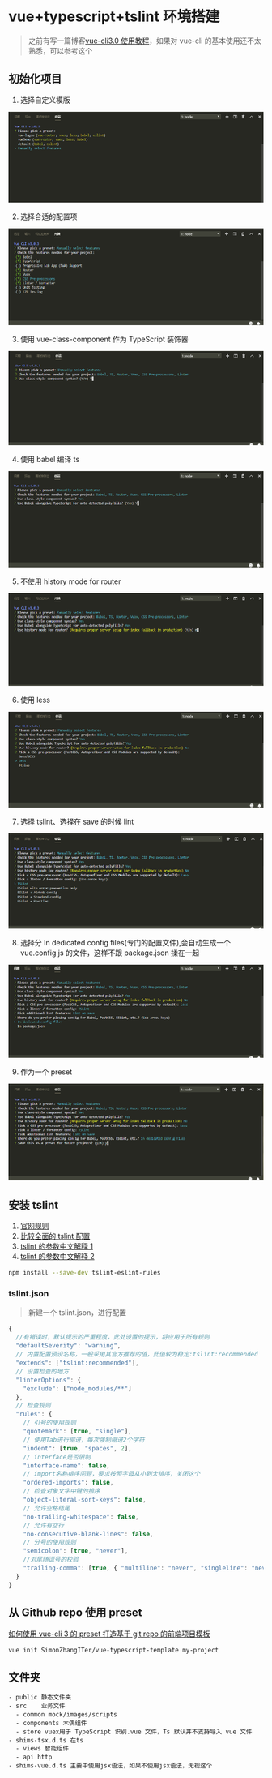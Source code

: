# vue+typescript+tslint 环境搭建

> 之前有写一篇博客[vue-cli3.0 使用教程](https://github.com/dirkhe1051931999/hjBlog/blob/master/blog-webpack/lessons/02.md)，如果对 vue-cli 的基本使用还不太熟悉，可以参考这个

## 初始化项目

1. 选择自定义模版

![1](/vue-with-ts-env/screenshot/vue-with-ts-env-1.png)

2. 选择合适的配置项

![2](/vue-with-ts-env/screenshot/vue-with-ts-env-2.png)

3. 使用 vue-class-component 作为 TypeScript 装饰器

![3](/vue-with-ts-env/screenshot/vue-with-ts-env-3.png)

4. 使用 babel 编译 ts

![4](/vue-with-ts-env/screenshot/vue-with-ts-env-4.png)

5. 不使用 history mode for router

![5](/vue-with-ts-env/screenshot/vue-with-ts-env-5.png)

6. 使用 less

![6](/vue-with-ts-env/screenshot/vue-with-ts-env-6.png)

7. 选择 tslint、选择在 save 的时候 lint

![7](/vue-with-ts-env/screenshot/vue-with-ts-env-7.png)

8. 选择分 In dedicated config files(专门的配置文件),会自动生成一个 vue.config.js 的文件，这样不跟 package.json 揉在一起

![8](/vue-with-ts-env/screenshot/vue-with-ts-env-8.png)

9. 作为一个 preset

![9](/vue-with-ts-env/screenshot/vue-with-ts-env-9.png)

## 安装 tslint

1. [官网规则](https://palantir.github.io/tslint/rules/)
2. [比较全面的 tslint 配置](https://juejin.im/post/5b3859a36fb9a00e4d53fc85)
3. [tslint 的参数中文解释 1](https://blog.csdn.net/yzzane/article/details/79656740)
4. [tslint 的参数中文解释 2](https://zhuanlan.zhihu.com/p/29970355)

```bash
npm install --save-dev tslint-eslint-rules
```

### tslint.json

> 新建一个 tslint.json，进行配置

```js
{
  //有错误时，默认提示的严重程度，此处设置的提示，将应用于所有规则
  "defaultSeverity": "warning",
  // 内置配置预设名称，一般采用其官方推荐的值，此值较为稳定:tslint:recommended
  "extends": ["tslint:recommended"],
  // 设置检查的地方
  "linterOptions": {
    "exclude": ["node_modules/**"]
  },
  // 检查规则
  "rules": {
    // 引号的使用规则
    "quotemark": [true, "single"],
    // 使用Tab进行缩进，每次强制缩进2个字符
    "indent": [true, "spaces", 2],
    // interface是否限制
    "interface-name": false,
    // import名称排序问题，要求按照字母从小到大排序，关闭这个
    "ordered-imports": false,
    // 检查对象文字中键的排序
    "object-literal-sort-keys": false,
    // 允许空格结尾
    "no-trailing-whitespace": false,
    // 允许有空行
    "no-consecutive-blank-lines": false,
    // 分号的使用规则
    "semicolon": [true, "never"],
    //对尾随逗号的校验
    "trailing-comma": [true, { "multiline": "never", "singleline": "never" }]
  }
}
```

## 从 Github repo 使用 preset

[如何使用 vue-cli 3 的 preset 打造基于 git repo 的前端项目模板](https://segmentfault.com/a/1190000016389996)

```bash
vue init SimonZhangITer/vue-typescript-template my-project
```

## 文件夹

```txt
- public 静态文件夹
- src    业务文件
  - common mock/images/scripts
  - components 木偶组件
  - store vuex用于 TypeScript 识别.vue 文件，Ts 默认并不支持导入 vue 文件
- shims-tsx.d.ts 在ts
  - views 智能组件
  - api http
- shims-vue.d.ts 主要中使用jsx语法，如果不使用jsx语法，无视这个
```
